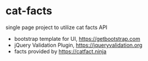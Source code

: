 # cat-facts

single page project to utilize cat facts API

- bootstrap template for UI, https://getbootstrap.com
- jQuery Validation Plugin, https://jqueryvalidation.org
- facts provided by https://catfact.ninja
